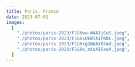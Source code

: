 ```yaml
---
title: Paris, France
date: 2023-07-01
images:
  [
    "./photos/paris-2023/F1G6ww-WAAIjCuS.jpeg",
    "./photos/paris-2023/F1G6xOEWIAIFKDL.jpeg",
    "./photos/paris-2023/F1G6xg2WAAY0tAd.jpeg",
    "./photos/paris-2023/F1G6w_mXoAIGsuV.jpeg",
  ]
---
```


